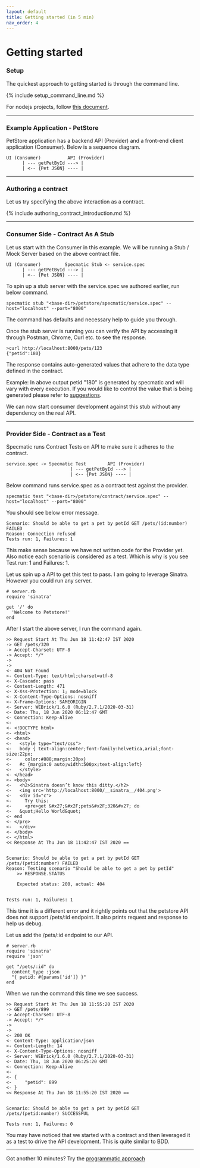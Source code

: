 ```yaml
---
layout: default
title: Getting started (in 5 min)
nav_order: 4
---
```

Getting started
===============

### Setup

The quickest approach to getting started is through the command line.

{% include setup_command_line.md %}

For nodejs projects, follow [this document](/documentation/specmatic_for_javascript.html).

---

### Example Application - PetStore

PetStore application has a backend API (Provider) and a front-end client application (Consumer).
Below is a sequence diagram.

    UI (Consumer)          API (Provider)
          | --- getPetById ---> |
          | <-- {Pet JSON} ---- |

---

### Authoring a contract
    
Let us try specifying the above interaction as a contract.

{% include authoring_contract_introduction.md %}

---

### Consumer Side - Contract As A Stub

Let us start with the Consumer in this example. We will be running a Stub / Mock Server based on the above contract file.

    UI (Consumer)         Specmatic Stub <- service.spec
          | --- getPetById ---> |
          | <-- {Pet JSON} ---- |

To spin up a stub server with the service.spec we authored earlier, run below command.

    specmatic stub "<base-dir>/petstore/specmatic/service.spec" --host="localhost" --port="8000"

The command has defaults and necessary help to guide you through.

Once the stub server is running you can verify the API by accessing it through Postman, Chrome, Curl etc. to see the response.

    >curl http://localhost:8000/pets/123
    {"petid":180}

The response contains auto-generated values that adhere to the data type defined in the contract.

Example: In above output petid "180" is generated by specmatic and will vary with every execution. If you would like to control the value that is being generated please refer to [suggestions](/documentation/suggestions.html).

We can now start consumer development against this stub without any dependency on the real API.

---

### Provider Side - Contract as a Test

Specmatic runs Contract Tests on API to make sure it adheres to the contract.

    service.spec -> Specmatic Test        API (Provider)
                            | --- getPetById ---> |
                            | <-- {Pet JSON} ---- |

Below command runs service.spec as a contract test against the provider.

    specmatic test "<base-dir>/petstore/contract/service.spec" --host="localhost" --port="8000"
    
You should see below error message.

    Scenario: Should be able to get a pet by petId GET /pets/(id:number) FAILED
    Reason: Connection refused
    Tests run: 1, Failures: 1
    
This make sense because we have not written code for the Provider yet.
Also notice each scenario is considered as a test. Which is why is you see Test run: 1 and Failures: 1.

Let us spin up a API to get this test to pass. I am going to leverage Sinatra. However you could run any server.

```
# server.rb
require 'sinatra'

get '/' do
  'Welcome to Petstore!'
end
```

After I start the above server, I run the command again.

    >> Request Start At Thu Jun 18 11:42:47 IST 2020
    -> GET /pets/320
    -> Accept-Charset: UTF-8
    -> Accept: */*
    ->
    ->
    <- 404 Not Found
    <- Content-Type: text/html;charset=utf-8
    <- X-Cascade: pass
    <- Content-Length: 471
    <- X-Xss-Protection: 1; mode=block
    <- X-Content-Type-Options: nosniff
    <- X-Frame-Options: SAMEORIGIN
    <- Server: WEBrick/1.6.0 (Ruby/2.7.1/2020-03-31)
    <- Date: Thu, 18 Jun 2020 06:12:47 GMT
    <- Connection: Keep-Alive
    <-
    <- <!DOCTYPE html>
    <- <html>
    <- <head>
    <-   <style type="text/css">
    <-   body { text-align:center;font-family:helvetica,arial;font-size:22px;
    <-     color:#888;margin:20px}
    <-   #c {margin:0 auto;width:500px;text-align:left}
    <-   </style>
    <- </head>
    <- <body>
    <-   <h2>Sinatra doesn’t know this ditty.</h2>
    <-   <img src='http://localhost:8000/__sinatra__/404.png'>
    <-   <div id="c">
    <-     Try this:
    <-     <pre>get &#x27;&#x2F;pets&#x2F;320&#x27; do
    <-   &quot;Hello World&quot;
    <- end
    <- </pre>
    <-   </div>
    <- </body>
    <- </html>
    << Response At Thu Jun 18 11:42:47 IST 2020 ==


    Scenario: Should be able to get a pet by petId GET /pets/(petid:number) FAILED
    Reason: Testing scenario "Should be able to get a pet by petId"
        >> RESPONSE.STATUS

        Expected status: 200, actual: 404


    Tests run: 1, Failures: 1

This time it is a different error and it rightly points out that the petstore API does not support /pets/:id endpoint. 
It also prints request and response to help us debug.

Let us add the /pets/:id endpoint to our API.

```
# server.rb
require 'sinatra'
require 'json'

get "/pets/:id" do
  content_type :json
  "{ petid: #{params['id']} }"
end
```

When we run the command this time we see success.

    >> Request Start At Thu Jun 18 11:55:20 IST 2020
    -> GET /pets/899
    -> Accept-Charset: UTF-8
    -> Accept: */*
    ->
    ->
    <- 200 OK
    <- Content-Type: application/json
    <- Content-Length: 14
    <- X-Content-Type-Options: nosniff
    <- Server: WEBrick/1.6.0 (Ruby/2.7.1/2020-03-31)
    <- Date: Thu, 18 Jun 2020 06:25:20 GMT
    <- Connection: Keep-Alive
    <-
    <- {
    <-     "petid": 899
    <- }
    << Response At Thu Jun 18 11:55:20 IST 2020 ==


    Scenario: Should be able to get a pet by petId GET /pets/(petid:number) SUCCESSFUL

    Tests run: 1, Failures: 0

You may have noticed that we started with a contract and then leveraged it as a test to drive the API development. This is quite similar to BDD.

---

Got another 10 minutes? Try the [programmatic approach](/documentation/getting_started_programmatically.html)

